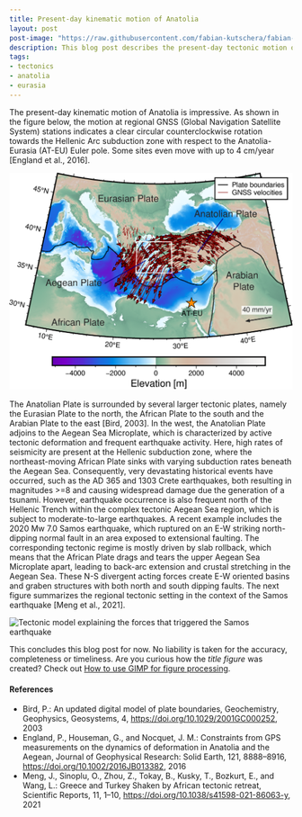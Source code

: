 ```yaml
---
title: Present-day kinematic motion of Anatolia
layout: post
post-image: "https://raw.githubusercontent.com/fabian-kutschera/fabian-kutschera.github.io/master/assets/images/regional_tectonics.png"
description: This blog post describes the present-day tectonic motion of Anatolia with respect to the AT-EU Euler Pole and its implications for the Aegean Sea.
tags:
- tectonics
- anatolia
- eurasia
---
```


The present-day kinematic motion of Anatolia is impressive. As shown in the figure below, the motion at regional GNSS (Global Navigation Satellite System) stations indicates a clear circular counterclockwise rotation towards the Hellenic Arc subduction zone with respect to the Anatolia-Eurasia (AT-EU) Euler pole. Some sites even move with up to 4 cm/year [England et al., 2016].

![Kinematic motion](https://raw.githubusercontent.com/fabian-kutschera/fabian-kutschera.github.io/master/assets/images/Anatolia_GNSSmotion.png)

The Anatolian Plate is surrounded by several larger tectonic plates, namely the Eurasian Plate to the north, the African Plate to the south and the Arabian Plate to the east [Bird, 2003]. In the west, the Anatolian Plate adjoins to the Aegean Sea Microplate, which is characterized by active tectonic deformation and frequent earthquake activity. Here, high rates of seismicity are present at the Hellenic subduction zone, where the northeast-moving African Plate sinks with varying subduction rates beneath the Aegean Sea. Consequently, very devastating historical events have occurred, such as the AD 365 and 1303 Crete earthquakes, both resulting in magnitudes >=8 and causing widespread damage due the generation of a tsunami. However, earthquake occurrence is also frequent north of the Hellenic Trench within the complex tectonic Aegean Sea region, which is subject to moderate-to-large earthquakes. A recent example includes the 2020 Mw 7.0 Samos earthquake, which ruptured on an E-W striking north-dipping normal fault in an area exposed to extensional faulting. The corresponding tectonic regime is mostly driven by slab rollback, which means that the African Plate drags and tears the upper Aegean Sea Microplate apart, leading to back-arc extension and crustal stretching in the Aegean Sea. These N-S divergent acting forces create E-W oriented basins and graben structures with both north and south dipping faults. The next figure summarizes the regional tectonic setting in the context of the Samos earthquake [Meng et al., 2021].

![Tectonic model explaining the forces that triggered the Samos earthquake](https://media.springernature.com/lw685/springer-static/image/art%3A10.1038%2Fs41598-021-86063-y/MediaObjects/41598_2021_86063_Fig5_HTML.png?as=webp) 



This concludes this blog post for now. No liability is taken for the accuracy, completeness or timeliness. Are you curious how the *title figure* was created? Check out [How to use GIMP for figure processing](https://fabian-kutschera.github.io/blog/how-to-gimp).

#### References

- Bird, P.: An updated digital model of plate boundaries, Geochemistry, Geophysics, Geosystems, 4, https://doi.org/10.1029/2001GC000252, 2003
- England, P., Houseman, G., and Nocquet, J. M.: Constraints from GPS measurements on the dynamics of deformation in Anatolia and the Aegean, Journal of Geophysical Research: Solid Earth, 121, 8888–8916, https://doi.org/10.1002/2016JB013382, 2016
- Meng, J., Sinoplu, O., Zhou, Z., Tokay, B., Kusky, T., Bozkurt, E., and Wang, L.: Greece and Turkey Shaken by African tectonic retreat, Scientific Reports, 11, 1–10, https://doi.org/10.1038/s41598-021-86063-y, 2021
